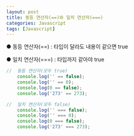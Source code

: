 ```yaml
---
layout: post
title: 동등 연산자(==)와 일치 연산자(===)
categories: Javascript
tags: [Javascript]
---
```


● 동등 연산자(==) : 타입이 달라도 내용이 같으면 true

● 일치 연산자(===) : 타입까지 같아야 true

```javascript
//  동등 연산자(모두 true)
    console.log('' == false);
    console.log('' == 0);
    console.log(0 == false);
    console.log('273' == 273);

//  일치 연산자(모두 false)
    console.log('' === false);
    console.log('' === 0);
    console.log(0 === false);
    console.log('273' === 273);
```